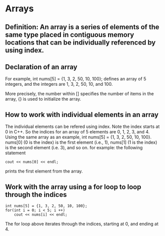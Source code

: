 # Arrays

## Definition: An array is a series of elements of the same type placed in contiguous memory locations that can be individually referenced by using index.

## Declaration of an array
For example,
int nums[5] = {1, 3, 2, 50, 10, 100};
defines an array of 5 integers, and the integers are 1, 3, 2, 50, 10, and 100.

More precisely, the number within [] specifies the number of items in the array, {} is used to initialize the array.

## How to work with individual elements in an array
The individual elements can be refered using index. Note the index starts at 0 in C++. So the indices for an 
array of 5 elements are 0, 1, 2, 3, and 4. 
Using the same array as an example, int nums[5] = {1, 3, 2, 50, 10, 100}.
nums[0] (0 is the index) is the first element (i.e., 1), nums[1] (1 is the index) is the second element (i.e. 3), and so on.
for example: the following statement
```
cout << nums[0] << endl;
```
prints the first element from the array.

## Work with the array using a for loop to loop through the indices
```
int nums[5] = {1, 3, 2, 50, 10, 100};
for(int i = 0; i < 5; i ++) 
	cout << nums[i] << endl;
```
The for loop above iterates through the indices, starting at 0, and ending at 4. 
